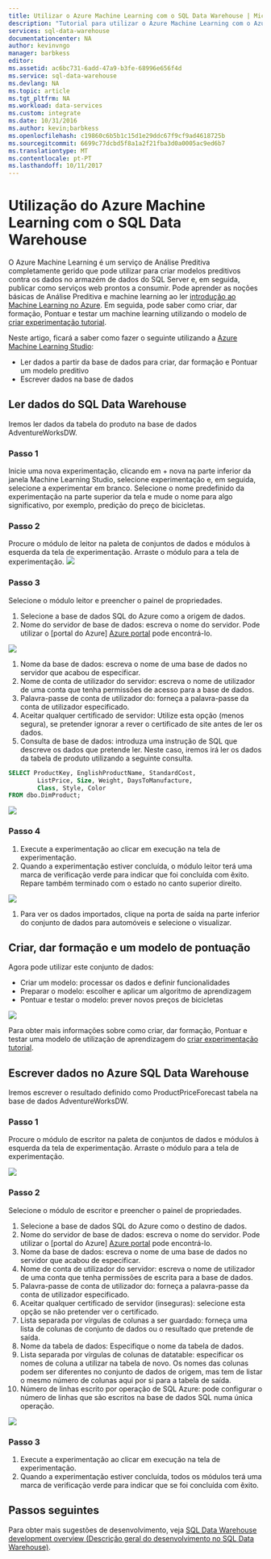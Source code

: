 ```yaml
---
title: Utilizar o Azure Machine Learning com o SQL Data Warehouse | Microsoft Docs
description: "Tutorial para utilizar o Azure Machine Learning com o Azure SQL Data Warehouse para desenvolver soluções."
services: sql-data-warehouse
documentationcenter: NA
author: kevinvngo
manager: barbkess
editor: 
ms.assetid: ac6bc731-6add-47a9-b3fe-68996e656f4d
ms.service: sql-data-warehouse
ms.devlang: NA
ms.topic: article
ms.tgt_pltfrm: NA
ms.workload: data-services
ms.custom: integrate
ms.date: 10/31/2016
ms.author: kevin;barbkess
ms.openlocfilehash: c19860c6b5b1c15d1e29ddc67f9cf9ad4618725b
ms.sourcegitcommit: 6699c77dcbd5f8a1a2f21fba3d0a0005ac9ed6b7
ms.translationtype: MT
ms.contentlocale: pt-PT
ms.lasthandoff: 10/11/2017
---
```

# <a name="use-azure-machine-learning-with-sql-data-warehouse"></a>Utilização do Azure Machine Learning com o SQL Data Warehouse
O Azure Machine Learning é um serviço de Análise Preditiva completamente gerido que pode utilizar para criar modelos preditivos contra os dados no armazém de dados do SQL Server e, em seguida, publicar como serviços web prontos a consumir. Pode aprender as noções básicas de Análise Preditiva e machine learning ao ler [introdução ao Machine Learning no Azure][Introduction to Machine Learning on Azure].  Em seguida, pode saber como criar, dar formação, Pontuar e testar um machine learning utilizando o modelo de [criar experimentação tutorial][Create experiment tutorial].

Neste artigo, ficará a saber como fazer o seguinte utilizando a [Azure Machine Learning Studio][Azure Machine Learning Studio]:

* Ler dados a partir da base de dados para criar, dar formação e Pontuar um modelo preditivo
* Escrever dados na base de dados

## <a name="read-data-from-sql-data-warehouse"></a>Ler dados do SQL Data Warehouse
Iremos ler dados da tabela do produto na base de dados AdventureWorksDW.

### <a name="step-1"></a>Passo 1
Inicie uma nova experimentação, clicando em + nova na parte inferior da janela Machine Learning Studio, selecione experimentação e, em seguida, selecione a experimentar em branco. Selecione o nome predefinido da experimentação na parte superior da tela e mude o nome para algo significativo, por exemplo, predição do preço de bicicletas.

### <a name="step-2"></a>Passo 2
Procure o módulo de leitor na paleta de conjuntos de dados e módulos à esquerda da tela de experimentação. Arraste o módulo para a tela de experimentação.
![][drag_reader]

### <a name="step-3"></a>Passo 3
Selecione o módulo leitor e preencher o painel de propriedades.

1. Selecione a base de dados SQL do Azure como a origem de dados.
2. Nome do servidor de base de dados: escreva o nome do servidor. Pode utilizar o [portal do Azure] [ Azure portal] pode encontrá-lo.

![][server_name]

1. Nome da base de dados: escreva o nome de uma base de dados no servidor que acabou de especificar.
2. Nome de conta de utilizador do servidor: escreva o nome de utilizador de uma conta que tenha permissões de acesso para a base de dados.
3. Palavra-passe de conta de utilizador do: forneça a palavra-passe da conta de utilizador especificado.
4. Aceitar qualquer certificado de servidor: Utilize esta opção (menos segura), se pretender ignorar a rever o certificado de site antes de ler os dados.
5. Consulta de base de dados: introduza uma instrução de SQL que descreve os dados que pretende ler. Neste caso, iremos irá ler os dados da tabela de produto utilizando a seguinte consulta.

```SQL
SELECT ProductKey, EnglishProductName, StandardCost,
        ListPrice, Size, Weight, DaysToManufacture,
        Class, Style, Color
FROM dbo.DimProduct;
```

![][reader_properties]

### <a name="step-4"></a>Passo 4
1. Execute a experimentação ao clicar em execução na tela de experimentação.
2. Quando a experimentação estiver concluída, o módulo leitor terá uma marca de verificação verde para indicar que foi concluída com êxito. Repare também terminado com o estado no canto superior direito.

![][run]

1. Para ver os dados importados, clique na porta de saída na parte inferior do conjunto de dados para automóveis e selecione o visualizar.

## <a name="create-train-and-score-a-model"></a>Criar, dar formação e um modelo de pontuação
Agora pode utilizar este conjunto de dados:

* Criar um modelo: processar os dados e definir funcionalidades
* Preparar o modelo: escolher e aplicar um algoritmo de aprendizagem
* Pontuar e testar o modelo: prever novos preços de bicicletas

![][model]

Para obter mais informações sobre como criar, dar formação, Pontuar e testar uma modelo de utilização de aprendizagem do [criar experimentação tutorial][Create experiment tutorial].

## <a name="write-data-to-azure-sql-data-warehouse"></a>Escrever dados no Azure SQL Data Warehouse
Iremos escrever o resultado definido como ProductPriceForecast tabela na base de dados AdventureWorksDW.

### <a name="step-1"></a>Passo 1
Procure o módulo de escritor na paleta de conjuntos de dados e módulos à esquerda da tela de experimentação. Arraste o módulo para a tela de experimentação.

![][drag_writer]

### <a name="step-2"></a>Passo 2
Selecione o módulo de escritor e preencher o painel de propriedades.

1. Selecione a base de dados SQL do Azure como o destino de dados.
2. Nome do servidor de base de dados: escreva o nome do servidor. Pode utilizar o [portal do Azure] [ Azure portal] pode encontrá-lo.
3. Nome da base de dados: escreva o nome de uma base de dados no servidor que acabou de especificar.
4. Nome de conta de utilizador do servidor: escreva o nome de utilizador de uma conta que tenha permissões de escrita para a base de dados.
5. Palavra-passe de conta de utilizador do: forneça a palavra-passe da conta de utilizador especificado.
6. Aceitar qualquer certificado de servidor (inseguras): selecione esta opção se não pretender ver o certificado.
7. Lista separada por vírgulas de colunas a ser guardado: forneça uma lista de colunas de conjunto de dados ou o resultado que pretende de saída.
8. Nome da tabela de dados: Especifique o nome da tabela de dados.
9. Lista separada por vírgulas de colunas de datatable: especificar os nomes de coluna a utilizar na tabela de novo. Os nomes das colunas podem ser diferentes no conjunto de dados de origem, mas tem de listar o mesmo número de colunas aqui por si para a tabela de saída.
10. Número de linhas escrito por operação de SQL Azure: pode configurar o número de linhas que são escritos na base de dados SQL numa única operação.

![][writer_properties]

### <a name="step-3"></a>Passo 3
1. Execute a experimentação ao clicar em execução na tela de experimentação.
2. Quando a experimentação estiver concluída, todos os módulos terá uma marca de verificação verde para indicar que se foi concluída com êxito.

## <a name="next-steps"></a>Passos seguintes
Para obter mais sugestões de desenvolvimento, veja [SQL Data Warehouse development overview (Descrição geral do desenvolvimento no SQL Data Warehouse)][SQL Data Warehouse development overview].

<!--Image references-->

[drag_reader]: ./media/sql-data-warehouse-integrate-azure-machine-learning/ml-drag-reader.png
[server_name]: ./media/sql-data-warehouse-integrate-azure-machine-learning/dw-server-name.png
[reader_properties]: ./media/sql-data-warehouse-integrate-azure-machine-learning/ml-reader-properties.png
[run]: ./media/sql-data-warehouse-integrate-azure-machine-learning/ml-finished-running.png
[model]: ./media/sql-data-warehouse-integrate-azure-machine-learning/ml-create-train-score-model.png
[drag_writer]: ./media/sql-data-warehouse-integrate-azure-machine-learning/ml-drag-writer.png
[writer_properties]: ./media/sql-data-warehouse-integrate-azure-machine-learning/ml-writer-properties.png

<!--Article references-->

[SQL Data Warehouse development overview]: ./sql-data-warehouse-overview-develop.md
[Create experiment tutorial]: https://azure.microsoft.com/documentation/articles/machine-learning-create-experiment/
[Introduction to machine learning on Azure]: https://azure.microsoft.com/documentation/articles/machine-learning-what-is-machine-learning/
[Azure Machine Learning Studio]: https://studio.azureml.net/Home
[Azure portal]: https://portal.azure.com/

<!--MSDN references-->

<!--Other Web references-->

[Azure Machine Learning documentation]: http://azure.microsoft.com/documentation/services/machine-learning/
